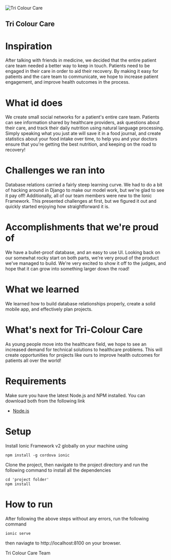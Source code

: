 ![Tri Colour Care](http://i.imgur.com/HCUDT9M.png)

## Tri Colour Care

# Inspiration
After talking with friends in medicine, we decided that the entire patient care team needed a better way to keep in touch. Patients need to be engaged in their care in order to aid their recovery. By making it easy for patients and the care team to communicate, we hope to increase patient engagement, and improve health outcomes in the process.

# What id does
We create small social networks for a patient's entire care team. Patients can see information shared by healthcare providers, ask questions about their care, and track their daily nutrition using natural language processing. Simply speaking what you just ate will save it in a food journal, and create statistics about your food intake over time, to help you and your doctors ensure that you're getting the best nutrition, and keeping on the road to recovery!

# Challenges we ran into
Database relations carried a fairly steep learning curve. We had to do a bit of hacking around in Django to make our model work, but we're glad to see it pay off! Additionally, all of our team members were new to the Ionic Framework. This presented challenges at first, but we figured it out and quickly started enjoying how straightforward it is.

# Accomplishments that we're proud of
We have a bullet-proof database, and an easy to use UI. Looking back on our somewhat rocky start on both parts, we're very proud of the product we've managed to build. We're very excited to show it off to the judges, and hope that it can grow into something larger down the road!

# What we learned
We learned how to build database relationships properly, create a solid mobile app, and effectively plan projects.

# What's next for Tri-Colour Care
As young people move into the healthcare field, we hope to see an increased demand for technical solutions to healthcare problems. This will create opportunities for projects like ours to improve health outcomes for patients all over the world!

# Requirements
Make sure you have the latest Node.js and NPM installed. You can download both from the following link

* [Node.js](https://nodejs.org/en/)

# Setup
Install Ionic Framework v2 globally on your machine using
```
npm install -g cordova ionic
```

Clone the project, then navigate to the project directory and run the following command to install all the dependencies
```
cd 'project folder'
npm install
```

# How to run
After following the above steps without any errors, run the following command
```
ionic serve
```
then naviagte to http://localhost:8100 on your browser.

Tri Colour Care Team